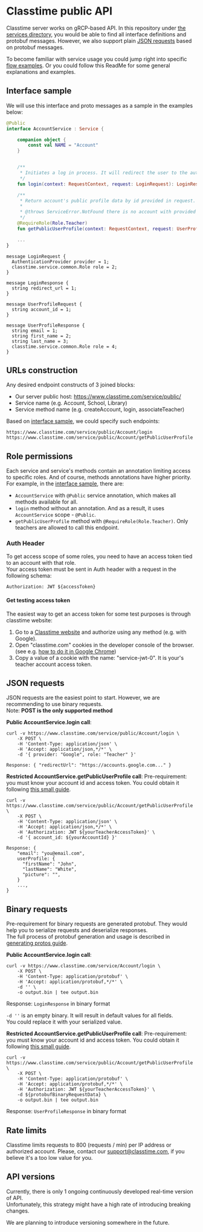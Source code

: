 # Classtime public API

Classtime server works on gRCP-based API. In this repository under [the services directory](https://github.com/gopollock/public-api/tree/main/services), you would be able to find all interface definitions and protobuf messages. However, we also support plain [JSON requests](https://github.com/gopollock/public-api/tree/main#json-requests) based on protobuf messages.

To become familiar with service usage you could jump right into specific [flow examples](https://github.com/gopollock/public-api/tree/main/flow-examples). Or you could follow this ReadMe for some general explanations and examples.

## Interface sample

We will use this interface and proto messages as a sample in the examples below:

```kt
@Public
interface AccountService : Service {

    companion object {
        const val NAME = "Account"
    }


    /**
     * Initiates a log in process. It will redirect the user to the authentication provider.
     */
    fun login(context: RequestContext, request: LoginRequest): LoginResponse

    /**
     * Return account's public profile data by id provided in request.
     *
     * @throws ServiceError.NotFound there is no account with provided id.
     */
    @RequireRole(Role.Teacher)
    fun getPublicUserProfile(context: RequestContext, request: UserProfileRequest): UserProfileResponse

    ...
}
```

```
message LoginRequest {
  AuthenticationProvider provider = 1;
  classtime.service.common.Role role = 2;
}

message LoginResponse {
  string redirect_url = 1;
}

message UserProfileRequest {
  string account_id = 1;
}

message UserProfileResponse {
  string email = 1;
  string first_name = 2;
  string last_name = 3;
  classtime.service.common.Role role = 4;
}
```

## URLs construction

Any desired endpoint constructs of 3 joined blocks:
- Our server public host: https://www.classtime.com/service/public/
- Service name (e.g. Account, School, Library)
- Service method name (e.g. createAccount, login, associateTeacher)

Based on [interface sample](https://github.com/gopollock/public-api/tree/main#interface-sample), we could specify such endpoints:
```
https://www.classtime.com/service/public/Account/login
https://www.classtime.com/service/public/Account/getPublicUserProfile
```

## Role permissions

Each service and service's methods contain an annotation limiting access to specific roles. And of course, methods annotations have higher priority. For example, in the [interface sample](https://github.com/gopollock/public-api/tree/main#interface-sample), there are:
- `AccountService` with `@Public` service annotation, which makes all methods available for all.
- `login` method without an annotation. And as a result, it uses `AccountService` scope - `@Public`.
- `getPublicUserProfile` method with `@RequireRole(Role.Teacher)`. Only teachers are allowed to call this endpoint.

### Auth Header

To get access scope of some roles, you need to have an access token tied to an account with that role.  
Your access token must be sent in Auth header with a request in the following schema:

```
Authorization: JWT ${accessToken}
```

#### Get testing access token
The easiest way to get an access token for some test purposes is through classtime website:
1. Go to a [Classtime website](https://www.classtime.com/auth/login) and authorize using any method (e.g. with Google).
2. Open "classtime.com" cookies in the developer console of the browser. (see e.g. [how to do it in Google Chrome](https://developer.chrome.com/docs/devtools/application/cookies/#open))
3. Copy a value of a cookie with the name: "service-jwt-0". It is your's teacher account access token.

## JSON requests

JSON requests are the easiest point to start. However, we are recommending to use binary requests.  
Note: **POST is the only supported method**

**Public AccountService.login call**:
```
curl -v https://www.classtime.com/service/public/Account/login \
    -X POST \
    -H 'Content-Type: application/json' \
    -H 'Accept: application/json,*/*' \
    -d '{ provider: "Google", role: "Teacher" }'
```
```
Response: { "redirectUrl": "https://accounts.google.com..." }
```

**Restricted AccountService.getPublicUserProfile call**:
Pre-requirement: you must know your account id and access token. You could obtain it following [this small guide](https://github.com/gopollock/public-api/blob/main/flow-examples/my-account-id.md).

```
curl -v https://www.classtime.com/service/public/Account/getPublicUserProfile \
    -X POST \
    -H 'Content-Type: application/json' \
    -H 'Accept: application/json,*/*' \
    -H 'Authorization: JWT ${yourTeacherAccessToken}' \
    -d '{ account_id: ${yourAccountId} }'
```
```
Response: {
    "email": "you@email.com",
    userProfile: {
      "firstName": "John",
      "lastName": "White",
      "picture": "",
    }
    ...,
}
```

## Binary requests

Pre-requirement for binary requests are generated protobuf. They would help you to serialize requests and deserialize responses.  
The full process of protobuf generation and usage is described in [generating protos guide](https://github.com/gopollock/public-api/blob/main/generate-protos.md).

**Public AccountService.login call**:
```
curl -v https://www.classtime.com/service/Account/login \
    -X POST \
    -H 'Content-Type: application/protobuf' \
    -H 'Accept: application/protobuf,*/*' \
    -d '' \
    -o output.bin | tee output.bin
```
Response: `LoginResponse` in binary format

`-d ''` is an empty binary. It will result in default values for all fields.  
You could replace it with your serialized value.

**Restricted AccountService.getPublicUserProfile call**:
Pre-requirement: you must know your account id and access token. You could obtain it following [this small guide](https://github.com/gopollock/public-api/blob/main/flow-examples/my-account-id.md).

```
curl -v https://www.classtime.com/service/public/Account/getPublicUserProfile \
    -X POST \
    -H 'Content-Type: application/protobuf' \
    -H 'Accept: application/protobuf,*/*' \
    -H 'Authorization: JWT ${yourTeacherAccessToken}' \
    -d ${protobufBinaryRequestData} \
    -o output.bin | tee output.bin

```
Response: `UserProfileResponse` in binary format

## Rate limits

Classtime limits requests to 800 (requests / min) per IP address or authorized account.
Please, contact our support@classtime.com, if you believe it's a too low value for you.

## API versions

Currently, there is only 1 ongoing continuously developed real-time version of API.  
Unfortunately, this strategy might have a high rate of introducing breaking changes.  

We are planning to introduce versioning somewhere in the future.
